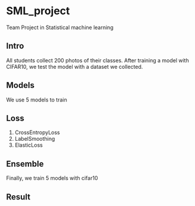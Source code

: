# SML_project
Team Project in Statistical machine learning 


## Intro
All students collect 200 photos of their classes.
After training a model with CIFAR10, we test the model with a dataset we collected.


## Models
We use 5 models to train 

## Loss
1. CrossEntropyLoss
2. LabelSmoothing
3. ElasticLoss

## Ensemble
Finally, we train 5 models with cifar10

## Result

